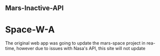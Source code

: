 ## Mars-Inactive-API

# Space-W-A

<p>The original web app was going to update the mars-space project in rea-time, however due to issues with Nasa's API, this site will not update</p>

